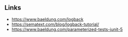 ## Links
* https://www.baeldung.com/logback
* https://sematext.com/blog/logback-tutorial/
* https://www.baeldung.com/parameterized-tests-junit-5
